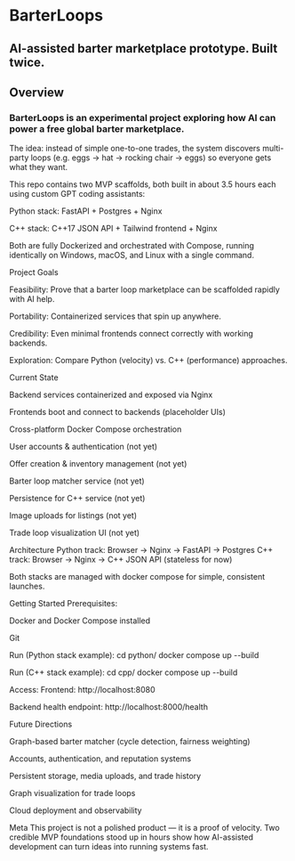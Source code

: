# BarterLoops
## AI-assisted barter marketplace prototype. Built twice.

## Overview
### BarterLoops is an experimental project exploring how AI can power a free global barter marketplace.
The idea: instead of simple one-to-one trades, the system discovers multi-party loops (e.g. eggs -> hat -> rocking chair -> eggs) so everyone gets what they want.

This repo contains two MVP scaffolds, both built in about 3.5 hours each using custom GPT coding assistants:

Python stack: FastAPI + Postgres + Nginx

C++ stack: C++17 JSON API + Tailwind frontend + Nginx

Both are fully Dockerized and orchestrated with Compose, running identically on Windows, macOS, and Linux with a single command.

Project Goals

Feasibility: Prove that a barter loop marketplace can be scaffolded rapidly with AI help.

Portability: Containerized services that spin up anywhere.

Credibility: Even minimal frontends connect correctly with working backends.

Exploration: Compare Python (velocity) vs. C++ (performance) approaches.

Current State

Backend services containerized and exposed via Nginx

Frontends boot and connect to backends (placeholder UIs)

Cross-platform Docker Compose orchestration

User accounts & authentication (not yet)

Offer creation & inventory management (not yet)

Barter loop matcher service (not yet)

Persistence for C++ service (not yet)

Image uploads for listings (not yet)

Trade loop visualization UI (not yet)

Architecture
Python track: Browser -> Nginx -> FastAPI -> Postgres
C++ track: Browser -> Nginx -> C++ JSON API (stateless for now)

Both stacks are managed with docker compose for simple, consistent launches.

Getting Started
Prerequisites:

Docker and Docker Compose installed

Git

Run (Python stack example):
cd python/
docker compose up --build

Run (C++ stack example):
cd cpp/
docker compose up --build

Access:
Frontend: http://localhost:8080

Backend health endpoint: http://localhost:8000/health

Future Directions

Graph-based barter matcher (cycle detection, fairness weighting)

Accounts, authentication, and reputation systems

Persistent storage, media uploads, and trade history

Graph visualization for trade loops

Cloud deployment and observability

Meta
This project is not a polished product — it is a proof of velocity. Two credible MVP foundations stood up in hours show how AI-assisted development can turn ideas into running systems fast.
